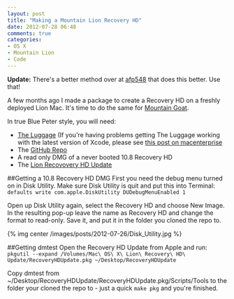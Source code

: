 ```yaml
---
layout: post
title: "Making a Mountain Lion Recovery HD"
date: 2012-07-28 06:48
comments: true
categories: 
- OS X
- Mountain Lion
- Code
---
```

__Update:__ There's a better method over at [afp548](http://afp548.com/2012/08/15/creating-a-10-8-recovery-hd-package-with-luggage/) that does this better. Use that!

A few months ago I made a package to create a Recovery HD on a freshly deployed Lion Mac. It's time to do the same for [Mountain Goat](https://twitter.com/fordy/status/228218744177033216).

In true Blue Peter style, you will need:

* [The Luggage](https://github.com/unixorn/luggage) (If you're having problems getting The Luggage working with the latest version of Xcode, please see [this post on macenterprise](https://groups.google.com/forum/#!topic/macenterprise/v4qRFnCutS4/discussion)
* The [GitHub Repo](https://github.com/grahamgilbert/recovery-hd-mountain-lion)
* A read only DMG of a never booted 10.8 Recovery HD
* The [Lion Recovovery HD Update](http://support.apple.com/kb/DL1464)
<!-- more -->
##Getting a 10.8 Recovery HD DMG
First you need the debug menu turned on in Disk Utility. Make sure Disk Utility is quit and put this into Terminal:
``defaults write com.apple.DiskUtility DUDebugMenuEnabled 1``

Open up Disk Utility again, select the Recovery HD and choose New Image. In the resulting pop-up leave the name as Recovery HD and change the format to read-only. Save it, and put it in the folder you cloned the repo to.

{% img  center /images/posts/2012-07-26/Disk_Utility.jpg %}

##Getting dmtest
Open the Recovery HD Update from Apple and run:
``pkgutil --expand /Volumes/Mac\ OS\ X\ Lion\ Recovery\ HD\ Update/RecoveryHDUpdate.pkg ~/Desktop/RecoveryHDUpdate``

Copy dmtest from ~/Desktop/RecoveryHDUpdate/RecoveryHDUpdate.pkg/Scripts/Tools to the folder your cloned the repo to - just a quick ``make pkg`` and you're finished.

